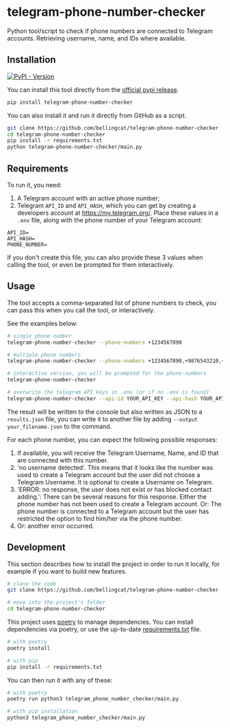 # telegram-phone-number-checker

Python tool/script to check if phone numbers are connected to Telegram accounts. Retrieving username, name, and IDs where available.

## Installation

[![PyPI - Version](https://img.shields.io/pypi/v/telegram-phone-number-checker)
](https://pypi.org/project/telegram-phone-number-checker/)

You can install this tool directly from the [official pypi release](https://pypi.org/project/telegram-phone-number-checker/).

```bash
pip install telegram-phone-number-checker
```

You can also install it and run it directly from GitHub as a script.
```bash
git clone https://github.com/bellingcat/telegram-phone-number-checker
cd telegram-phone-number-checker
pip install -r requirements.txt
python telegram-phone-number-checker/main.py
```

## Requirements
To run it, you need:

1. A Telegram account with an active phone number;
2. Telegram `API_ID` and `API_HASH`, which you can get by creating a developers account at https://my.telegram.org/. Place these values in a `.env` file, along with the phone number of your Telegram account:

```
API_ID=
API_HASH=
PHONE_NUMBER=
```
If you don't create this file, you can also provide these 3 values when calling the tool, or even be prompted for them interactively.

## Usage
The tool accepts a comma-separated list of phone numbers to check, you can pass this when you call the tool, or interactively.

See the examples below:

```bash
# single phone number
telegram-phone-number-checker --phone-numbers +1234567890

# multiple phone numbers
telegram-phone-number-checker --phone-numbers +1234567890,+9876543210,+111111111

# interactive version, you will be prompted for the phone-numbers
telegram-phone-number-checker

# overwrite the telegram API keys in .env (or if no .env is found)
telegram-phone-number-checker --api-id YOUR_API_KEY --api-hash YOUR_API_HASH --api-phone-number YOUR_PHONE_NUMBER --phone-numbers +1234567890
```

The result will be written to the console but also written as JSON to a `results.json` file, you can write it to another file by adding `--output your_filename.json` to the command.

For each phone number, you can expect the following possible responses:

1. If available, you will receive the Telegram Username, Name, and ID that are connected with this number.
2. 'no username detected'. This means that it looks like the number was used to create a Telegram account but the user did not choose a Telegram Username. It is optional to create a Username on Telegram.
3. 'ERROR: no response, the user does not exist or has blocked contact adding.': There can be several reasons for this response. Either the phone number has not been used to create a Telegram account. Or: The phone number is connected to a Telegram account but the user has restricted the option to find him/her via the phone number.
4. Or: another error occurred.


## Development 
This section describes how to install the project in order to run it locally, for example if you want to build new features.

```bash
# clone the code
git clone https://github.com/bellingcat/telegram-phone-number-checker

# move into the project's folder
cd telegram-phone-number-checker
```

This project uses [poetry](https://python-poetry.org/) to manage dependencies. You can install dependencies via poetry, or use the up-to-date [requirements.txt](requirements.txt) file.

```bash
# with poetry
poetry install

# with pip
pip install -r requirements.txt
```

You can then run it with any of these:
```bash
# with poetry
poetry run python3 telegram_phone_number_checker/main.py

# with pip installation
python3 telegram_phone_number_checker/main.py
```